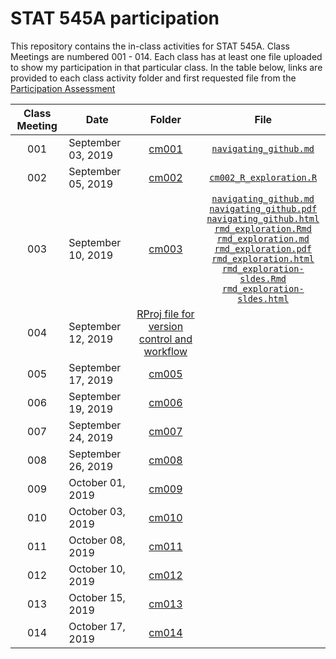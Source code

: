 # STAT 545A participation

This repository contains the in-class activities for STAT 545A.  Class Meetings are numbered 001 - 014.  Each class has at least one file uploaded to show my participation in that particular class.  In the table below, links are provided to each class activity folder and first requested file from the [Participation Assessment](https://stat545.stat.ubc.ca/evaluation/participation/)

| Class Meeting | Date    | Folder | File |         
| :--: | ---- | :-------------: | :------: |
| 001  | September 03, 2019 | [cm001](https://github.com/hadleyd2/STAT545-participation/tree/master/weeks_1_and_2/cm001) | [`navigating_github.md`](https://github.com/hadleyd2/STAT545-participation/blob/master/weeks_1_and_2/cm001/navigating_github.md) |
| 002    | September 05, 2019 | [cm002](https://github.com/hadleyd2/STAT545-participation/blob/master/weeks_1_and_2/cm002-R_exploration.R) |  [`cm002_R_exploration.R`](https://github.com/hadleyd2/STAT545-participation/blob/master/weeks_1_and_2/cm002/cm002-R_exploration.R) |
| 003    | September 10, 2019 | [cm003](https://github.com/hadleyd2/STAT545-participation/tree/master/weeks_1_and_2/cm003) | [`navigating_github.md`](https://github.com/hadleyd2/STAT545-participation/blob/master/weeks_1_and_2/cm003/navigating_github.md) <br/> [`navigating_github.pdf`](https://github.com/hadleyd2/STAT545-participation/blob/master/weeks_1_and_2/cm003/navigating_github.pdf) <br/> [`navigating_github.html`](https://github.com/hadleyd2/STAT545-participation/blob/master/weeks_1_and_2/cm003/navigating_github.html) <br/> [`rmd_exploration.Rmd`](https://github.com/hadleyd2/STAT545-participation/blob/master/weeks_1_and_2/cm003/cm003-rmd_exploration.Rmd) <br/> [`rmd_exploration.md`](https://github.com/hadleyd2/STAT545-participation/blob/master/weeks_1_and_2/cm003/cm003-rmd_exploration.md) <br/> [`rmd_exploration.pdf`](https://github.com/hadleyd2/STAT545-participation/blob/master/weeks_1_and_2/cm003/cm003-rmd_exploration.pdf) <br/> [`rmd_exploration.html`](https://github.com/hadleyd2/STAT545-participation/blob/master/weeks_1_and_2/cm003/cm003-rmd_exploration.html) <br/> [`rmd_exploration-sldes.Rmd`](https://github.com/hadleyd2/STAT545-participation/blob/master/weeks_1_and_2/cm003/cm003-rmd_exploration-slides.Rmd) <br/> [`rmd_exploration-sldes.html`](https://github.com/hadleyd2/STAT545-participation/blob/master/weeks_1_and_2/cm003/cm003-rmd_exploration-slides.html) |
| 004    | September 12, 2019 | [RProj file for version control and workflow](https://github.com/hadleyd2/STAT545-participation/blob/master/STAT545-participation.Rproj) |
| 005    | September 17, 2019 | [cm005](https://github.com/hadleyd2/STAT545-participation/tree/master/weeks_3_thru_5/cm005) |
| 006    | September 19, 2019 | [cm006](https://github.com/hadleyd2/STAT545-participation/tree/master/weeks_3_thru_5/cm006) |
| 007    | September 24, 2019 | [cm007](https://github.com/hadleyd2/STAT545-participation/tree/master/weeks_3_thru_5/cm007) |
| 008    | September 26, 2019 | [cm008](https://github.com/hadleyd2/STAT545-participation/tree/master/weeks_3_thru_5/cm008) |
| 009    | October 01, 2019 | [cm009](https://github.com/hadleyd2/STAT545-participation/tree/master/weeks_3_thru_5/cm009) |
| 010    | October 03, 2019 | [cm010](https://github.com/hadleyd2/STAT545-participation/tree/master/weeks_3_thru_5/cm010) |
| 011    | October 08, 2019 | [cm011](https://github.com/hadleyd2/STAT545-participation/tree/master/weeks_6_and_7/cm011) |
| 012    | October 10, 2019 | [cm012](https://github.com/hadleyd2/STAT545-participation/tree/master/weeks_6_and_7/cm012) |
| 013    | October 15, 2019 | [cm013](https://github.com/hadleyd2/STAT545-participation/tree/master/weeks_6_and_7/cm013) |
| 014    | October 17, 2019 | [cm014](https://github.com/hadleyd2/STAT545-participation/tree/master/weeks_6_and_7/cm014) |
